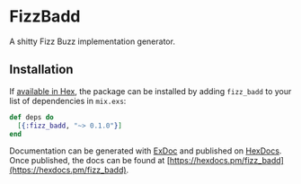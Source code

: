 # FizzBadd

A shitty Fizz Buzz implementation generator.

## Installation

If [available in Hex](https://hex.pm/docs/publish), the package can be installed
by adding `fizz_badd` to your list of dependencies in `mix.exs`:

```elixir
def deps do
  [{:fizz_badd, "~> 0.1.0"}]
end
```

Documentation can be generated with [ExDoc](https://github.com/elixir-lang/ex_doc)
and published on [HexDocs](https://hexdocs.pm). Once published, the docs can
be found at [https://hexdocs.pm/fizz_badd](https://hexdocs.pm/fizz_badd).

